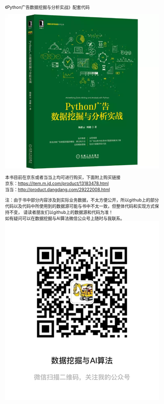 《Python广告数据挖掘与分析实战》配套代码   

![avatar](https://github.com/YANGYOUYUN/book_code/blob/main/%E3%80%8APython%E5%B9%BF%E5%91%8A%E6%95%B0%E6%8D%AE%E4%B8%8E%E5%88%86%E6%9E%90%E5%AE%9E%E6%88%98%E3%80%8B.jpg)  

本书目前在京东或者当当上均可进行购买，下面附上购买链接   
京东：<https://item.m.jd.com/product/13183478.html>    
当当：<http://product.dangdang.com/29222008.html>       

注：由于书中部分内容涉及到实际业务数据，不太方便公开，所以github上的部分代码以及代码中所使用到的数据源可能与书中不太一致，但整体代码和实现方式保持不变，
请读者朋友们以github上的数据源和代码为准！   
如有疑问可以在数据挖掘与AI算法微信公众号上随时与我联系。    
![avatar](https://github.com/YANGYOUYUN/book_code/blob/main/%E6%95%B0%E6%8D%AE%E6%8C%96%E6%8E%98%E4%B8%8EAI%E7%AE%97%E6%B3%95.jpg)    


